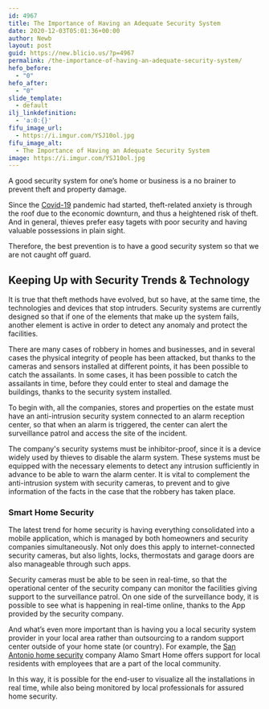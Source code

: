 ```yaml
---
id: 4967
title: The Importance of Having an Adequate Security System
date: 2020-12-03T05:01:36+00:00
author: Newb
layout: post
guid: https://new.blicio.us/?p=4967
permalink: /the-importance-of-having-an-adequate-security-system/
hefo_before:
  - "0"
hefo_after:
  - "0"
slide_template:
  - default
ilj_linkdefinition:
  - 'a:0:{}'
fifu_image_url:
  - https://i.imgur.com/YSJ10ol.jpg
fifu_image_alt:
  - The Importance of Having an Adequate Security System
image: https://i.imgur.com/YSJ10ol.jpg
---
```

A good security system for one’s home or business is a no brainer to prevent theft and property damage.

Since the [Covid-19](https://new.blicio.us/low-cost-online-business-ideas-for-the-post-covid-19-world/) pandemic had started, theft-related anxiety is through the roof due to the economic downturn, and thus a heightened risk of theft. And in general, thieves prefer easy tagets with poor security and having valuable possessions in plain sight.

Therefore, the best prevention is to have a good security system so that we are not caught off guard.

## Keeping Up with Security Trends & Technology

It is true that theft methods have evolved, but so have, at the same time, the technologies and devices that stop intruders. Security systems are currently designed so that if one of the elements that make up the system fails, another element is active in order to detect any anomaly and protect the facilities.

There are many cases of robbery in homes and businesses, and in several cases the physical integrity of people has been attacked, but thanks to the cameras and sensors installed at different points, it has been possible to catch the assailants. In some cases, it has been possible to catch the assailants in time, before they could enter to steal and damage the buildings, thanks to the security system installed.

To begin with, all the companies, stores and properties on the estate must have an anti-intrusion security system connected to an alarm reception center, so that when an alarm is triggered, the center can alert the surveillance patrol and access the site of the incident.

The company's security systems must be inhibitor-proof, since it is a device widely used by thieves to disable the alarm system. These systems must be equipped with the necessary elements to detect any intrusion sufficiently in advance to be able to warn the alarm center. It is vital to complement the anti-intrusion system with security cameras, to prevent and to give information of the facts in the case that the robbery has taken place.

### Smart Home Security

The latest trend for home security is having everything consolidated into a mobile application, which is managed by both homeowners and security companies simultaneously. Not only does this apply to internet-connected security cameras, but also lights, locks, thermostats and garage doors are also manageable through such apps.

Security cameras must be able to be seen in real-time, so that the operational center of the security company can monitor the facilities giving support to the surveillance patrol. On one side of the surveillance body, it is possible to see what is happening in real-time online, thanks to the App provided by the security company.

And what’s even more important than is having you a local security system provider in your local area rather than outsourcing to a random support center outside of your home state (or country). For example, the [San Antonio home security](https://alamosecure.com/best-home-security-san-antonio/) company Alamo Smart Home offers support for local residents with employees that are a part of the local community.

In this way, it is possible for the end-user to visualize all the installations in real time, while also being monitored by local professionals for assured home security.